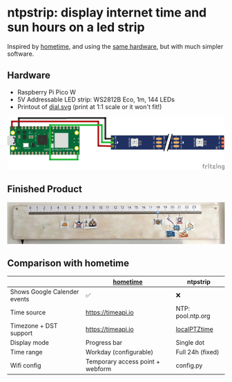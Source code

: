 # ntpstrip: display internet time and sun hours on a led strip

Inspired by [hometime](https://github.com/veebch/hometime),
and using the
[same hardware](https://github.com/veebch/hometime?tab=readme-ov-file#hardware),
but with much simpler software.

## Hardware

* Raspberry Pi Pico W
* 5V Addressable LED strip: WS2812B Eco, 1m, 144 LEDs
* Printout of [dial.svg](docs/dial.svg) (print at 1:1 scale or it won't fit!)

![fritzing schematic](docs/ntpstrip_bb.png)

## Finished Product

![photo of our living room clock](docs/living_room_clock.jpg)

## Comparison with hometime

|                                          | [hometime](https://github.com/veebch/hometime) | **ntpstrip** |
|------------------------------------------|------------------------------------------------|--------------|
| Shows Google Calender events             | ✅                                             | ❌           |
| Time source                              | https://timeapi.io                             | NTP: pool.ntp.org |
| Timezone + DST support                   | https://timeapi.io                             | [localPTZtime](https://github.com/bellingeri/localPTZtime) |
| Display mode                             | Progress bar                                   | Single dot   |
| Time range                               | Workday (configurable)                         | Full 24h (fixed)  |
| Wifi config                              | Temporary access point + webform               | config.py    |
